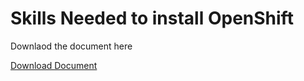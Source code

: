 # Skills Needed to install OpenShift 

Downlaod the document here 

[Download Document](./pdf/Skills%20Needed%20for%20Installation%20of%20Red%20Hat%20Openshift.pdf)